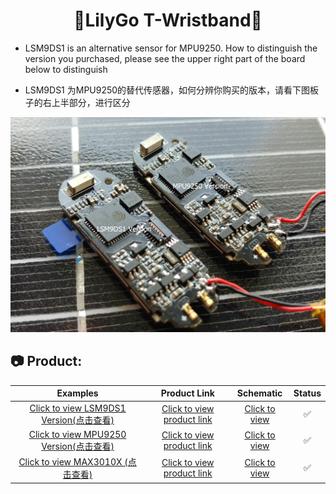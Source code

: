<h1 align = "center">🌟LilyGo T-Wristband🌟</h1>

- LSM9DS1 is an alternative sensor for MPU9250. How to distinguish the version you purchased, please see the upper right part of the board below to distinguish

- LSM9DS1 为MPU9250的替代传感器，如何分辨你购买的版本，请看下图板子的右上半部分，进行区分
  
![](image/3.jpg)



<h2 align = "left">📷 Product:</h2>

|                                      Examples                                       |                                  Product  Link                                   |                           Schematic                           | Status |
| :---------------------------------------------------------------------------------: | :------------------------------------------------------------------------------: | :-----------------------------------------------------------: | :----: |
| [Click to view LSM9DS1 Version(点击查看)](./examples/T-Wristband-LSM9DS1/README.MD) | [Click to view product link](https://www.aliexpress.com/item/4001162589218.html) | [Click to view](./schematic/T_Wristband_lsm9ds1_20200306.pdf) |   ✅    |
| [Click to view MPU9250 Version(点击查看)](./examples/T-Wristband-MPU9250/README.MD) | [Click to view product link](https://www.aliexpress.com/item/4001162589218.html) |     [Click to view](./schematic/T_Wristband_mpu9250.pdf)      |   ✅    |
|   [Click to view MAX3010X (点击查看)](./examples/T-Wristband-MAX3010X/README.MD)    | [Click to view product link](https://www.aliexpress.com/item/4001162589218.html) |     [Click to view](./schematic/T_Wristband_MAX30102.pdf)     |   ✅    |

